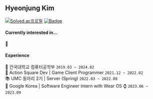 ## Hyeonjung Kim

<!--
**goldggyul/goldggyul** is a ✨ _special_ ✨ repository because its `README.md` (this file) appears on your GitHub profile.

Here are some ideas to get you started:

- 🔭 I’m currently working on ...
- 🌱 I’m currently learning ...
- 👯 I’m looking to collaborate on ...
- 🤔 I’m looking for help with ...
- 💬 Ask me about ...
- 📫 How to reach me: ...
- 😄 Pronouns: ...
- ⚡ Fun fact: ...
-->

[![Solved.ac프로필](http://mazassumnida.wtf/api/mini/generate_badge?boj=jamjoa)](https://solved.ac/profile/jamjoa)
[![Badge](https://cp-logo.vercel.app/codeforces/gyul)](https://codeforces.com/profile/gyul)

#### Currently interested in...

🤔

#### Experience
🏫 건국대학교 컴퓨터공학부 `2019.03 ~ 2024.02`  
💼 Action Square Dev | Game Client Programmer `2021.12 ~ 2022.02`  
📚 UMC 동아리 2기 | Server (Spring) `2022.03 ~ 2022.08`  
💼 Google Korea | Software Engineer Intern with Wear OS ⌚️ `2023.06 ~ 2023.09`  

